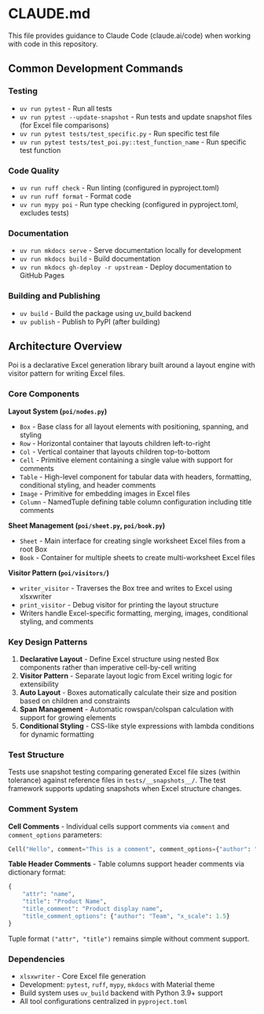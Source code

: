 # CLAUDE.md

This file provides guidance to Claude Code (claude.ai/code) when working with code in this repository.

## Common Development Commands

### Testing
- `uv run pytest` - Run all tests
- `uv run pytest --update-snapshot` - Run tests and update snapshot files (for Excel file comparisons)
- `uv run pytest tests/test_specific.py` - Run specific test file
- `uv run pytest tests/test_poi.py::test_function_name` - Run specific test function

### Code Quality
- `uv run ruff check` - Run linting (configured in pyproject.toml)
- `uv run ruff format` - Format code
- `uv run mypy poi` - Run type checking (configured in pyproject.toml, excludes tests)

### Documentation
- `uv run mkdocs serve` - Serve documentation locally for development
- `uv run mkdocs build` - Build documentation
- `uv run mkdocs gh-deploy -r upstream` - Deploy documentation to GitHub Pages

### Building and Publishing
- `uv build` - Build the package using uv_build backend
- `uv publish` - Publish to PyPI (after building)

## Architecture Overview

Poi is a declarative Excel generation library built around a layout engine with visitor pattern for writing Excel files.

### Core Components

**Layout System (`poi/nodes.py`)**
- `Box` - Base class for all layout elements with positioning, spanning, and styling
- `Row` - Horizontal container that layouts children left-to-right 
- `Col` - Vertical container that layouts children top-to-bottom
- `Cell` - Primitive element containing a single value with support for comments
- `Table` - High-level component for tabular data with headers, formatting, conditional styling, and header comments
- `Image` - Primitive for embedding images in Excel files
- `Column` - NamedTuple defining table column configuration including title comments

**Sheet Management (`poi/sheet.py`, `poi/book.py`)**
- `Sheet` - Main interface for creating single worksheet Excel files from a root Box
- `Book` - Container for multiple sheets to create multi-worksheet Excel files

**Visitor Pattern (`poi/visitors/`)**
- `writer_visitor` - Traverses the Box tree and writes to Excel using xlsxwriter
- `print_visitor` - Debug visitor for printing the layout structure
- Writers handle Excel-specific formatting, merging, images, conditional styling, and comments

### Key Design Patterns

1. **Declarative Layout** - Define Excel structure using nested Box components rather than imperative cell-by-cell writing
2. **Visitor Pattern** - Separate layout logic from Excel writing logic for extensibility
3. **Auto Layout** - Boxes automatically calculate their size and position based on children and constraints
4. **Span Management** - Automatic rowspan/colspan calculation with support for growing elements
5. **Conditional Styling** - CSS-like style expressions with lambda conditions for dynamic formatting

### Test Structure

Tests use snapshot testing comparing generated Excel file sizes (within tolerance) against reference files in `tests/__snapshots__/`. The test framework supports updating snapshots when Excel structure changes.

### Comment System

**Cell Comments** - Individual cells support comments via `comment` and `comment_options` parameters:
```python
Cell("Hello", comment="This is a comment", comment_options={"author": "User", "visible": True})
```

**Table Header Comments** - Table columns support header comments via dictionary format:
```python
{
    "attr": "name", 
    "title": "Product Name",
    "title_comment": "Product display name",
    "title_comment_options": {"author": "Team", "x_scale": 1.5}
}
```
Tuple format `("attr", "title")` remains simple without comment support.

### Dependencies

- `xlsxwriter` - Core Excel file generation
- Development: `pytest`, `ruff`, `mypy`, `mkdocs` with Material theme
- Build system uses `uv_build` backend with Python 3.9+ support
- All tool configurations centralized in `pyproject.toml`